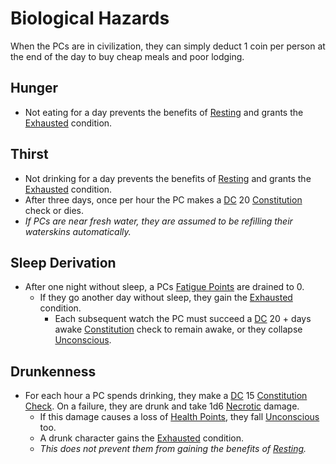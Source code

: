 # Biological Hazards

When the PCs are in civilization, they can simply deduct 1 coin per person at the end of the day to buy cheap meals and poor lodging.

## Hunger

- Not eating for a day prevents the benefits of [Resting](../Game%20Procedures/Resting.md) and grants the [Exhausted](../Conditions/Exhausted.md) condition.

## Thirst

- Not drinking for a day prevents the benefits of [Resting](../Game%20Procedures/Resting.md) and grants the [Exhausted](../Conditions/Exhausted.md) condition.
- After three days, once per hour the PC makes a [DC](../Game%20Procedures/DC.md) 20 [Constitution](../Player%20Characters/Chosen%20Statistics/Constitution.md) check or dies.
- *If PCs are near fresh water, they are assumed to be refilling their waterskins automatically.*

## Sleep Derivation

- After one night without sleep, a PCs [Fatigue Points](../Player%20Characters/Derived%20Statistics/Fatigue%20Points.md) are drained to 0.
	- If they go another day without sleep, they gain the [Exhausted](../Conditions/Exhausted.md) condition.
		- Each subsequent watch the PC must succeed a [DC](../Game%20Procedures/DC.md) 20 + days awake [Constitution](../Player%20Characters/Chosen%20Statistics/Constitution.md) check to remain awake, or they collapse [Unconscious](../Conditions/Unconscious.md).

## Drunkenness

- For each hour a PC spends drinking, they make a [DC](../Game%20Procedures/DC.md) 15 [Constitution](../Player%20Characters/Chosen%20Statistics/Constitution.md) [Check](../Game%20Procedures/Check.md). On a failure, they are drunk and take 1d6 [Necrotic](../Damage%20Types/Necrotic.md) damage.
	- If this damage causes a loss of [Health Points](../Player%20Characters/Derived%20Statistics/Health%20Points.md), they fall [Unconscious](../Conditions/Unconscious.md) too.
	- A drunk character gains the [Exhausted](../Conditions/Exhausted.md) condition.
	- *This does not prevent them from gaining the benefits of [Resting](../Game%20Procedures/Resting.md).*
